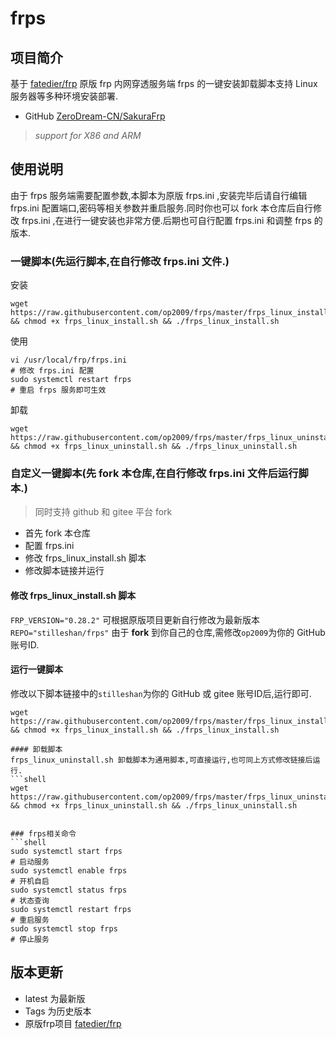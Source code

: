# frps
## 项目简介
基于 [fatedier/frp](https://github.com/fatedier/frp) 原版 frp 内网穿透服务端 frps 的一键安装卸载脚本支持 Linux 服务器等多种环境安装部署.

- GitHub [ZeroDream-CN/SakuraFrp](https://github.com/ZeroDream-CN/SakuraFrp)
> *support for X86 and ARM*


## 使用说明
由于 frps 服务端需要配置参数,本脚本为原版 frps.ini ,安装完毕后请自行编辑 frps.ini 配置端口,密码等相关参数并重启服务.同时你也可以 fork 本仓库后自行修改 frps.ini ,在进行一键安装也非常方便.后期也可自行配置 frps.ini 和调整 frps 的版本.

### 一键脚本(先运行脚本,在自行修改 frps.ini 文件.)
安装
```shell
wget https://raw.githubusercontent.com/op2009/frps/master/frps_linux_install.sh && chmod +x frps_linux_install.sh && ./frps_linux_install.sh
```

使用
```shell
vi /usr/local/frp/frps.ini
# 修改 frps.ini 配置
sudo systemctl restart frps
# 重启 frps 服务即可生效
```

卸载
```shell
wget https://raw.githubusercontent.com/op2009/frps/master/frps_linux_uninstall.sh && chmod +x frps_linux_uninstall.sh && ./frps_linux_uninstall.sh

```

### 自定义一键脚本(先 fork 本仓库,在自行修改 frps.ini 文件后运行脚本.)
> 同时支持 github 和 gitee 平台 fork

- 首先 fork 本仓库
- 配置 frps.ini
- 修改 frps_linux_install.sh 脚本
- 修改脚本链接并运行

#### 修改 frps_linux_install.sh 脚本
`FRP_VERSION="0.28.2"` 可根据原版项目更新自行修改为最新版本  
`REPO="stilleshan/frps"` 由于 **fork** 到你自己的仓库,需修改`op2009`为你的 GitHub 账号ID.

#### 运行一键脚本
修改以下脚本链接中的`stilleshan`为你的 GitHub 或 gitee 账号ID后,运行即可.
```shell
wget https://raw.githubusercontent.com/op2009/frps/master/frps_linux_install.sh && chmod +x frps_linux_install.sh && ./frps_linux_install.sh

#### 卸载脚本
frps_linux_uninstall.sh 卸载脚本为通用脚本,可直接运行,也可同上方式修改链接后运行.
```shell
wget https://raw.githubusercontent.com/op2009/frps/master/frps_linux_uninstall.sh && chmod +x frps_linux_uninstall.sh && ./frps_linux_uninstall.sh


### frps相关命令
```shell
sudo systemctl start frps
# 启动服务 
sudo systemctl enable frps
# 开机自启
sudo systemctl status frps
# 状态查询
sudo systemctl restart frps
# 重启服务
sudo systemctl stop frps
# 停止服务
```

## 版本更新
- latest 为最新版
- Tags 为历史版本
- 原版frp项目 [fatedier/frp](https://github.com/fatedier/frp)
